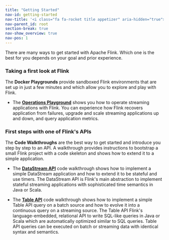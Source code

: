 ```yaml
---
title: "Getting Started"
nav-id: getting-started
nav-title: '<i class="fa fa-rocket title appetizer" aria-hidden="true"></i> Getting Started'
nav-parent_id: root
section-break: true
nav-show_overview: true
nav-pos: 1
---
```

<!--
Licensed to the Apache Software Foundation (ASF) under one
or more contributor license agreements.  See the NOTICE file
distributed with this work for additional information
regarding copyright ownership.  The ASF licenses this file
to you under the Apache License, Version 2.0 (the
"License"); you may not use this file except in compliance
with the License.  You may obtain a copy of the License at

  http://www.apache.org/licenses/LICENSE-2.0

Unless required by applicable law or agreed to in writing,
software distributed under the License is distributed on an
"AS IS" BASIS, WITHOUT WARRANTIES OR CONDITIONS OF ANY
KIND, either express or implied.  See the License for the
specific language governing permissions and limitations
under the License.
-->

There are many ways to get started with Apache Flink. Which one is the best for you depends on your goal and prior experience.

### Taking a first look at Flink

The **Docker Playgrounds** provide sandboxed Flink environments that are set up in just a few minutes and which allow you to explore and play with Flink.

* The [**Operations Playground**](./docker-playgrounds/flink-operations-playground.html) shows you how to operate streaming applications with Flink. You can experience how Flink recovers application from failures, upgrade and scale streaming applications up and down, and query application metrics.

<!-- 
* The [**Streaming SQL Playground**]() provides a Flink cluster with a SQL CLI client, tables which are fed by streaming data sources, and instructions for how to run continuous streaming SQL queries on these tables. This is the perfect environment for your first steps with streaming SQL. 
-->

### First steps with one of Flink's APIs

The **Code Walkthroughs** are the best way to get started and introduce you step by step to an API.
A walkthrough provides instructions to bootstrap a small Flink project with a code skeleton and shows how to extend it to a simple application.

* The [**DataStream API**](./walkthroughs/datastream_api.html) code walkthrough shows how to implement a simple DataStream application and how to extend it to be stateful and use timers. The DataStream API is Flink's main abstraction to implement stateful streaming applications with sophisticated time semantics in Java or Scala.

* The [**Table API**](./walkthroughs/table_api.html) code walkthrough shows how to implement a simple Table API query on a batch source and how to evolve it into a continuous query on a streaming source. The Table API Flink's language-embedded, relational API to write SQL-like queries in Java or Scala which are automatically optimized similar to SQL queries. Table API queries can be executed on batch or streaming data with identical syntax and semantics.

<!-- 
### Starting a new Flink application

The **Project Setup** instructions show you how to create a project for a new Flink application in just a few steps.

* [**DataStream API**]()
* [**DataSet API**]()
* [**Table API / SQL**]() 
 -->

